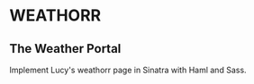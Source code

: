 WEATHORR
========
The Weather Portal
------------------

Implement Lucy's weathorr page in Sinatra with Haml and Sass.
